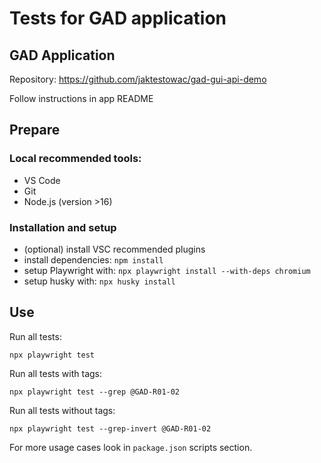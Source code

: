 # Tests for GAD application

## GAD Application

Repository: https://github.com/jaktestowac/gad-gui-api-demo

Follow instructions in app README

## Prepare

### Local recommended tools:

- VS Code
- Git
- Node.js (version >16)

### Installation and setup

- (optional) install VSC recommended plugins
- install dependencies: `npm install`
- setup Playwright with: `npx playwright install --with-deps chromium`
- setup husky with: `npx husky install`

## Use

Run all tests:

```
npx playwright test
```

Run all tests with tags:

```
npx playwright test --grep @GAD-R01-02
```

Run all tests without tags:

```
npx playwright test --grep-invert @GAD-R01-02
```

For more usage cases look in `package.json` scripts section.
